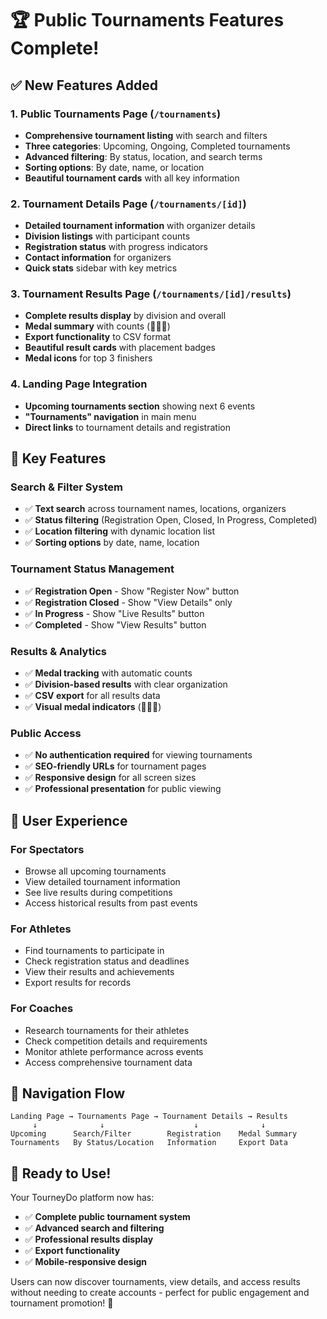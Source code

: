 # 🏆 Public Tournaments Features Complete!

## ✅ New Features Added

### **1. Public Tournaments Page (`/tournaments`)**
- **Comprehensive tournament listing** with search and filters
- **Three categories**: Upcoming, Ongoing, Completed tournaments
- **Advanced filtering**: By status, location, and search terms
- **Sorting options**: By date, name, or location
- **Beautiful tournament cards** with all key information

### **2. Tournament Details Page (`/tournaments/[id]`)**
- **Detailed tournament information** with organizer details
- **Division listings** with participant counts
- **Registration status** with progress indicators
- **Contact information** for organizers
- **Quick stats** sidebar with key metrics

### **3. Tournament Results Page (`/tournaments/[id]/results`)**
- **Complete results display** by division and overall
- **Medal summary** with counts (🥇🥈🥉)
- **Export functionality** to CSV format
- **Beautiful result cards** with placement badges
- **Medal icons** for top 3 finishers

### **4. Landing Page Integration**
- **Upcoming tournaments section** showing next 6 events
- **"Tournaments" navigation** in main menu
- **Direct links** to tournament details and registration

## 🎯 Key Features

### **Search & Filter System**
- ✅ **Text search** across tournament names, locations, organizers
- ✅ **Status filtering** (Registration Open, Closed, In Progress, Completed)
- ✅ **Location filtering** with dynamic location list
- ✅ **Sorting options** by date, name, location

### **Tournament Status Management**
- ✅ **Registration Open** - Show "Register Now" button
- ✅ **Registration Closed** - Show "View Details" only
- ✅ **In Progress** - Show "Live Results" button
- ✅ **Completed** - Show "View Results" button

### **Results & Analytics**
- ✅ **Medal tracking** with automatic counts
- ✅ **Division-based results** with clear organization
- ✅ **CSV export** for all results data
- ✅ **Visual medal indicators** (🥇🥈🥉)

### **Public Access**
- ✅ **No authentication required** for viewing tournaments
- ✅ **SEO-friendly URLs** for tournament pages
- ✅ **Responsive design** for all screen sizes
- ✅ **Professional presentation** for public viewing

## 📱 User Experience

### **For Spectators**
- Browse all upcoming tournaments
- View detailed tournament information
- See live results during competitions
- Access historical results from past events

### **For Athletes**
- Find tournaments to participate in
- Check registration status and deadlines
- View their results and achievements
- Export results for records

### **For Coaches**
- Research tournaments for their athletes
- Check competition details and requirements
- Monitor athlete performance across events
- Access comprehensive tournament data

## 🔗 Navigation Flow

```
Landing Page → Tournaments Page → Tournament Details → Results
     ↓              ↓                    ↓              ↓
Upcoming      Search/Filter        Registration    Medal Summary
Tournaments   By Status/Location   Information     Export Data
```

## 🚀 Ready to Use!

Your TourneyDo platform now has:
- ✅ **Complete public tournament system**
- ✅ **Advanced search and filtering**
- ✅ **Professional results display**
- ✅ **Export functionality**
- ✅ **Mobile-responsive design**

Users can now discover tournaments, view details, and access results without needing to create accounts - perfect for public engagement and tournament promotion! 🎉
